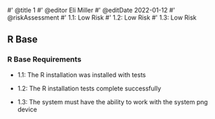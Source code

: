 #' @title 1
#' @editor Eli Miller
#' @editDate 2022-01-12
#' @riskAssessment
#' 1.1: Low Risk
#' 1.2: Low Risk
#' 1.3: Low Risk

## R Base

### R Base Requirements

+ 1.1: The R installation was installed with tests

+ 1.2: The R installation tests complete successfully

+ 1.3: The system must have the ability to work with the system png device
